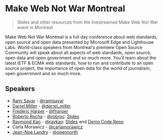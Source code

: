 # Make Web Not War Montreal
> Slides and other resources from the livestreamed Make Web Not War event in Montreal.

Make Web Not War Montreal is a full day conference about web standards, open source and open data presented by Microsoft Edge and Lighthouse Labs. World-class speakers from Montreal's premiere Open Source Community will speak about all aspects of web standards, open source, open data and open government and so much more. You'll learn about the latest IETF & ECMA web standards, how to run and contribute to an open source project, the importance of open data for the world of journalism, open government and so much more.

## Speakers

* [Rami Sayar](https://ramisayar.com) - [@ramisayar](https://twitter.com/ramisayar)
* [Darrel Miller](http://www.bizcoder.com/) - [@darrel_miller](https://twitter.com/darrel_miller)
* [Frédéric Harper](http://outofcomfortzone.net/) - [@fharper](https://twitter.com/fharper)
* [Roberto Rocha](http://robertorocha.info/) - [@robroc](https://twitter.com/robroc): [Slides](https://github.com/robroc/MakeWebNotWar-scraping-with-BeautifulSoup/blob/master/Web%20scraping%20with%20BeautifulSoup.ipynb)
* [Raymond Kao](http://peopleandcode.com/) - [@raykao](https://twitter.com/raykao): [Slides](https://docs.google.com/a/peopleandcode.com/presentation/d/1mvbRGkEbwmBIqab60AwPq1x0443H_kAcDl9jH30uZxk/edit?usp=sharing) and [Demo Code Repo](https://github.com/raykao/open-data-ember)
* Carla Morawicz - [@carlamorawicz](https://twitter.com/carlamorawicz)
* [Jean-Noé Landry](http://www.opennorth.ca/) - [@opennorth](https://twitter.com/opennorth)
